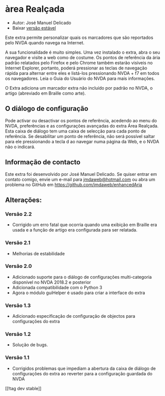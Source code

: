 # àrea Realçada #

* Autor: José Manuel Delicado
* Baixar [versão estável][1]

Este extra permite personalizar quais os marcadores que são reportados pelo
NVDA quando navega na Internet.

A sua funcionalidade é muito simples. Uma vez instalado o extra, abra o seu
navegador e visite a web como de costume. Os pontos de referência da ária
padrão relatados pelo Firefox e pelo Chrome também estarão visíveis no
Internet Explorer, portanto, poderá pressionar as teclas de navegação rápida
para alternar entre eles e listá-los pressionando NVDA + f7 em todos os
navegadores. Leia o Guia do Usuário do NVDA para mais informações.

O Extra adiciona um marcador extra não incluído por padrão no NVDA, o artigo
(abreviado em Braille como arte).

## O diálogo de configuração

Pode activar ou desactivar os pontos de referência, acedendo ao menu do
NVDA, preferências e as configurações avançadas do extra  Área
Realçada. Esta caixa de diálogo tem uma caixa de selecção para cada ponto de
referência. Se desabilitar um ponto de referência, não será possível saltar
para ele pressionando a tecla d ao navegar numa página da Web, e o NVDA não
o indicará.

## Informação de contacto

Este extra foi desenvolvido por José Manuel Delicado. Se quiser entrar em
contato comigo, envie um e-mail para jmdaweb@hotmail.com ou abra um problema
no GitHub em https://github.com/jmdaweb/enhancedAria

## Alterações:

### Versão 2.2

* Corrigido um erro fatal que ocorria quando uma exibição em Braille era
  usada e a função de artigo era configurada para ser relatada.

### Versão 2.1

* Melhorias de estabilidade

### Versão 2.0

* Adicionado suporte para o diálogo de configurações multi-categoria
  disponível no NVDA 2018.2 e posterior
* Adicionada compatibilidade com o Python 3
* Agora o módulo guiHelper é usado para criar a interface do extra

### Versão 1.3

* Adicionado especificação de configuração de objectos para configurações do
  extra

### Versão 1.2

* Solução de bugs.

### Versão 1.1

* Corrigidos problemas que impediam a abertura da caixa de diálogo de
  configurações do extra ao reverter para a configuração guardada do NVDA

[[!tag dev stable]]

[1]: https://addons.nvda-project.org/files/get.php?file=earia
